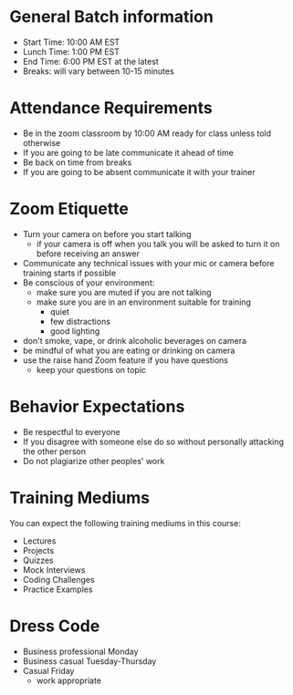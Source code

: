 # General Batch information
- Start Time:   10:00 AM EST
- Lunch Time:   1:00 PM EST
- End Time:     6:00 PM EST at the latest
- Breaks:       will vary between 10-15 minutes

# Attendance Requirements
- Be in the zoom classroom by 10:00 AM ready for class unless told otherwise
- If you are going to be late communicate it ahead of time
- Be back on time from breaks
- If you are going to be absent communicate it with your trainer

# Zoom Etiquette
- Turn your camera on before you start talking
    - if your camera is off when you talk you will be asked to turn it on before receiving an answer
- Communicate any technical issues with your mic or camera before training starts if possible
- Be conscious of your environment:
    - make sure you are muted if you are not talking
    - make sure you are in an environment suitable for training
        - quiet
        - few distractions
        - good lighting
- don't smoke, vape, or drink alcoholic beverages on camera
- be mindful of what you are eating or drinking on camera
- use the raise hand Zoom feature if you have questions
    - keep your questions on topic
# Behavior Expectations
- Be respectful to everyone
- If you disagree with someone else do so without personally attacking the other person
- Do not plagiarize other peoples' work

# Training Mediums
You can expect the following training mediums in this course:
- Lectures
- Projects
- Quizzes
- Mock Interviews
- Coding Challenges
- Practice Examples

# Dress Code
- Business professional Monday
- Business casual Tuesday-Thursday
- Casual Friday
    - work appropriate
